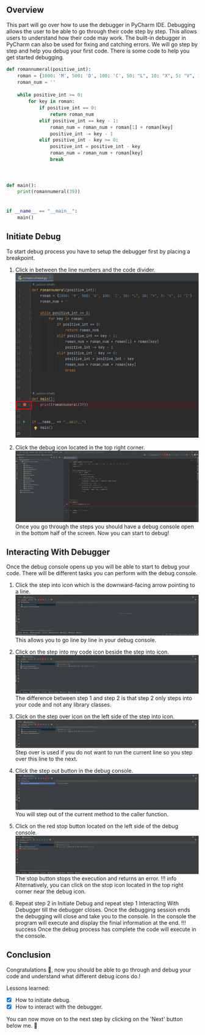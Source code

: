 ## Overview

This part will go over how to use the debugger in PyCharm IDE. Debugging allows the user to be able to go through their code step by step. This allows users to understand how their code may work. The built-in debugger in PyCharm can also be used for fixing and catching errors. We will go step by step and help you debug your first code. There is some code to help you get started debugging.

``` py
def romannumeral(positive_int):
    roman = {1000: 'M', 500: 'D', 100: 'C', 50: "L", 10: "X", 5: "V", 1: "I"}
    roman_num = ''

    while positive_int >= 0:
        for key in roman:
            if positive_int == 0:
                return roman_num
            elif positive_int == key - 1:
                roman_num = roman_num + roman[1] + roman[key]
                positive_int -= key - 1
            elif positive_int - key >= 0:
                positive_int = positive_int - key
                roman_num = roman_num + roman[key]
                break



def main():
    print(romannumeral(39))


if __name__ == "__main__":
    main()
```

## Initiate Debug

To start debug process you have to setup the debugger first by placing a breakpoint.

1. Click in between the line numbers and the code divider.
![Breakpoint](/images/debug-photo/Breakpoint.png)

2. Click the debug icon located in the top right corner.
![Debug Icon](/images/debug-photo/debugIcon.png)Once you go through the steps you should have a debug console open in the bottom half of the screen. Now you can start to debug!

## Interacting With Debugger

Once the debug console opens up you will be able to start to debug your code. There will be different tasks you can perform with the debug console.

1. Click the step into icon which is the downward-facing arrow pointing to a line.
![Step Into Icon](/images/debug-photo/stepInto.png)
This allows you to go line by line in your debug console.

2. Click on the step into my code icon beside the step into icon.
![Step Into My Code Icon](/images/debug-photo/stepIntoMyCode.png)
The difference between step 1 and step 2 is that step 2 only steps into your code and not any library classes.

3. Click on the step over icon on the left side of the step into icon.
![Step Over](/images/debug-photo/stepOver.png)
Step over is used if you do not want to run the current line so you step over this line to the next.

4. Click the step out button in the debug console.
![Step Out](/images/debug-photo/stepOut.png)
You will step out of the current method to the caller function.

5. Click on the red stop button located on the left side of the debug console.
![Stop](/images/debug-photo/stop.png)
The stop button stops the execution and returns an error.
!!! info
        Alternatively, you can click on the stop icon located in the top right corner near the debug icon.

6. Repeat step 2 in Initiate Debug and repeat step 1 Interacting With Debugger till the debugger closes.
Once the debugging session ends the debugging will close and take you to the console. In the console the program will execute and display the finial information at the end.
!!! success
    Once the debug process has complete the code will execute in the console.

## Conclusion

Congratulations 🎉, now you should be able to go through and debug your code and understand what different debug icons do.!

Lessons learned:

- [x] How to initiate debug.
- [x] How to interact with the debugger.

You can now move on to the next step by clicking on the 'Next' button below me. :partying_face:
